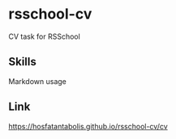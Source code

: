 # rsschool-cv

CV task for RSSchool

## Skills

Markdown usage

## Link

https://hosfatantabolis.github.io/rsschool-cv/cv
